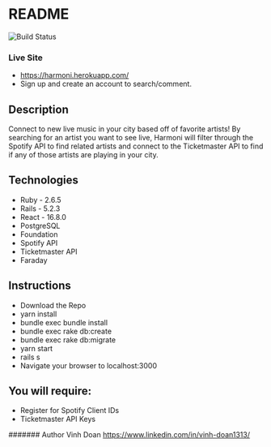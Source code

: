 # README

![Build Status](https://codeship.com/projects/7b68f8c0-2dba-0138-adac-4efad49979b2/status?branch=master)

### Live Site
* https://harmoni.herokuapp.com/ 
* Sign up and create an account to search/comment.

## Description
Connect to new live music in your city based off of favorite artists! By searching for an artist you want to see live, Harmoni will filter through the Spotify API to find related artists and connect to the Ticketmaster API to find if any of those artists are playing in your city.

## Technologies
* Ruby - 2.6.5
* Rails - 5.2.3
* React - 16.8.0
* PostgreSQL
* Foundation
* Spotify API
* Ticketmaster API
* Faraday

## Instructions
* Download the Repo
* yarn install
* bundle exec bundle install
* bundle exec rake db:create
* bundle exec rake db:migrate
* yarn start
* rails s
* Navigate your browser to localhost:3000

## You will require:
* Register for Spotify Client IDs
* Ticketmaster API Keys

####### Author
Vinh Doan
https://www.linkedin.com/in/vinh-doan1313/

